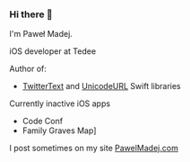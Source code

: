 ### Hi there 👋

I'm Paweł Madej.

iOS developer at Tedee

Author of:
* [TwitterText](https://github.com/nysander/twitter-text) and [UnicodeURL](https://github.com/nysander/UnicodeURL) Swift libraries

Currently inactive iOS apps
* Code Conf
* Family Graves Map]

I post sometimes on my site [PawelMadej.com](https://pawelmadej.com)

<!--
**nysander/nysander** is a ✨ _special_ ✨ repository because its `README.md` (this file) appears on your GitHub profile.

Here are some ideas to get you started:

- 🔭 I’m currently working on ...
- 🌱 I’m currently learning ...
- 👯 I’m looking to collaborate on ...
- 🤔 I’m looking for help with ...
- 💬 Ask me about ...
- 📫 How to reach me: ...
- 😄 Pronouns: ...
- ⚡ Fun fact: ...
-->

